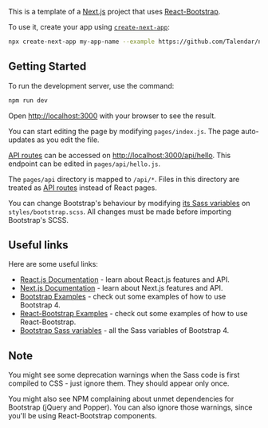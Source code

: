 This is a template of a [Next.js](https://nextjs.org/) project that uses [React-Bootstrap](https://github.com/react-bootstrap/react-bootstrap).

To use it, create your app using [`create-next-app`](https://github.com/vercel/next.js/tree/canary/packages/create-next-app):

```bash
npx create-next-app my-app-name --example https://github.com/Talendar/nextjs-bootstrap-template
```

## Getting Started

To run the development server, use the command:

```bash
npm run dev
```

Open [http://localhost:3000](http://localhost:3000) with your browser to see the result.

You can start editing the page by modifying `pages/index.js`. The page auto-updates as you edit the file.

[API routes](https://nextjs.org/docs/api-routes/introduction) can be accessed on [http://localhost:3000/api/hello](http://localhost:3000/api/hello). This endpoint can be edited in `pages/api/hello.js`.

The `pages/api` directory is mapped to `/api/*`. Files in this directory are treated as [API routes](https://nextjs.org/docs/api-routes/introduction) instead of React pages.

You can change Bootstrap's behaviour by modifying [its Sass variables](https://github.com/twbs/bootstrap/blob/v4-dev/scss/_variables.scss)
on `styles/bootstrap.scss`. All changes must be made before importing Bootstrap's SCSS.


## Useful links

Here are some useful links:

- [React.js Documentation](https://reactjs.org/docs/getting-started.html) - learn about React.js features and API.
- [Next.js Documentation](https://nextjs.org/docs) - learn about Next.js features and API. 
- [Bootstrap Examples](https://getbootstrap.com/docs/4.6/examples/") - check out some examples of how to use Bootstrap 4.
- [React-Bootstrap Examples](https://github.com/react-bootstrap/code-sandbox-examples/blob/master/README.md) - check out some examples of how to use React-Bootstrap.
- [Bootstrap Sass variables](https://github.com/twbs/bootstrap/blob/v4-dev/scss/_variables.scss) - all the Sass variables of Bootstrap 4.


## Note

You might see some deprecation warnings when the Sass code is first compiled to CSS - just ignore them. They should appear
only once.

You might also see NPM complaining about unmet dependencies for Bootstrap (jQuery and Popper). You can also ignore those warnings,
since you'll be using React-Bootstrap components.
